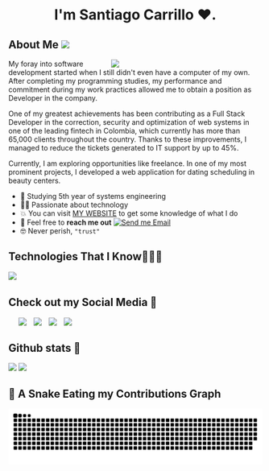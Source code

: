 <h1 align="center">I'm Santiago Carrillo ❤️.</h1>

<!--About Me-->
## About Me <picture><img src = "https://github.com/7oSkaaa/7oSkaaa/blob/main/Images/about_me.gif?raw=true" width = 30px></picture> 
 

<picture> <img align="right" src="https://media.giphy.com/media/SWoSkN6DxTszqIKEqv/giphy.gif" width = 300px></picture>

My foray into software development started when I still didn't even have a computer of my own. After completing my programming studies, my performance and commitment during my work practices allowed me to obtain a position as Developer in the company.

One of my greatest achievements has been contributing as a Full Stack Developer in the correction, security and optimization of web systems in one of the leading fintech in Colombia, which currently has more than 65,000 clients throughout the country. Thanks to these improvements, I managed to reduce the tickets generated to IT support by up to 45%.

Currently, I am exploring opportunities like freelance. In one of my most prominent projects, I developed a web application for dating scheduling in beauty centers.
- :school: Studying 5th year of systems engineering
- :technologist: Passionate about technology
- :boom: You can visit [MY WEBSITE](https://santiagocs.vercel.app/) to get some knowledge of what I do
- :email: Feel free to **reach me out** [![Send me Email](https://img.shields.io/static/v1?label=email&amp;message=SantiagoCS&amp;color=EA4335&amp;style=flat-square)](mailto:santiagodev27@gmail.com)
- :nerd_face: Never perish, `"trust"`


## Technologies That I Know👨🏻‍💻

  <a href="https://skillicons.dev">
    <img src="https://skillicons.dev/icons?i=angular,java,astro,tailwind,js,ts,php,nodejs,html,css,express,py,sass,git,postgres,firebase,mongodb,mysql,postman&perline=14" />
  </a>

  ## Check out my Social Media 🚀
  <p align="center">

 <div class="icons-social" style="margin-left: 10px;">
        <a style="margin-left: 10px;"  target="_blank" href="https://www.linkedin.com/in/santiagocarrillo27/">
			<img src="https://img.icons8.com/doodle/40/000000/linkedin--v2.png"></a>
        <a style="margin-left: 10px;" target="_blank" href="https://github.com/santiagocarrillo27">
		<img src="https://img.icons8.com/doodle/40/000000/github--v1.png"></a>
		<a style="margin-left: 10px;" target="_blank" href="https://www.linkedin.com/in/santiagocarrillo27/">
				<img src="https://img.icons8.com/doodle/1x/youtube--v2.png" ></a>
    <a style="margin-left: 10px;" target="_blank" href="https://www.linkedin.com/in/santiagocarrillo27/">
				<img width="45px" src="https://github.com/user-attachments/assets/7c2600ad-e532-4a6f-b1f4-0bb390c06a89" ></a>



		
  </div>

</p>

<h2>Github stats 👾</h2> 

[![](https://github-readme-stats.vercel.app/api?username=SantiagoCarrillo27&show_icons=true&theme=tokyonight&hide_border=true&locale=en)](https://github.com/SantiagoCarrillo27)
[![](https://github-readme-streak-stats.herokuapp.com/?user=SantiagoCarrillo27&theme=material-palenight)](https://github.com/SantiagoCarrillo27)

## 🐍 A Snake Eating my Contributions Graph
<p align="center">
  <img  src="https://raw.githubusercontent.com/Elanza-48/Elanza-48/main/resources/img/github-contribution-grid-snake.svg"
    alt="example" />
</p>
